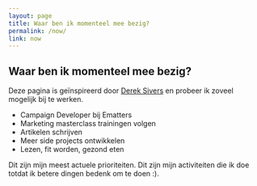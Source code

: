 ```yaml
---
layout: page
title: Waar ben ik momenteel mee bezig?
permalink: /now/
link: now
---
```




<h2 class="is-title" style="">Waar ben ik momenteel mee bezig?</h2>
<p class="subtitle">Deze pagina is geïnspireerd door <A href="https://sivers.org/nowff" target="_BLANK">Derek Sivers</a> en probeer ik zoveel mogelijk bij te werken.</p>

<ul>
<li>Campaign Developer bij Ematters</li>
<li>Marketing masterclass trainingen volgen</li>
<li>Artikelen schrijven</li>
<li>Meer side projects ontwikkelen</li>
<li>Lezen, fit worden, gezond eten</li>
</ul>

<p>
Dit zijn mijn meest actuele prioriteiten. Dit zijn mijn activiteiten die ik doe totdat ik betere dingen bedenk om te doen :).
</p>


